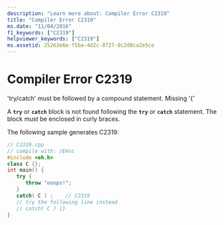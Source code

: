 ```yaml
---
description: "Learn more about: Compiler Error C2319"
title: "Compiler Error C2319"
ms.date: "11/04/2016"
f1_keywords: ["C2319"]
helpviewer_keywords: ["C2319"]
ms.assetid: 25263e6e-f5ba-4d2c-8727-8c2d8ca2e5ce
---
```

# Compiler Error C2319

'try/catch' must be followed by a compound statement. Missing '{'

A **`try`** or **`catch`** block is not found following the **`try`** or **`catch`** statement. The block must be enclosed in curly braces.

The following sample generates C2319:

```cpp
// C2319.cpp
// compile with: /EHsc
#include <eh.h>
class C {};
int main() {
   try {
      throw "ooops!";
   }
   catch( C ) ;    // C2319
   // try the following line instead
   // catch( C ) {}
}
```
